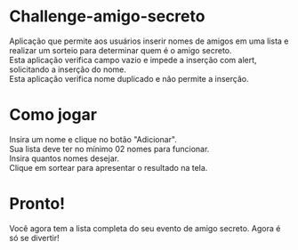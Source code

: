 # Challenge-amigo-secreto
Aplicação que permite aos usuários inserir nomes de amigos em uma lista e realizar um sorteio para determinar quem é o amigo secreto.  
Esta aplicação verifica campo vazio e impede a inserção com alert, solicitando a inserção do nome.  
Esta aplicação verifica nome duplicado e não permite a inserção.  

# Como jogar
Insira um nome e clique no botão "Adicionar".  
Sua lista deve ter no mínimo 02 nomes para funcionar.  
Insira quantos nomes desejar.  
Clique em sortear para apresentar o resultado na tela.  

# Pronto!
Você agora tem a lista completa do seu evento de amigo secreto. Agora é só se divertir!
